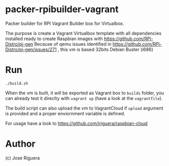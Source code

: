 # packer-rpibuilder-vagrant

Packer builder for RPI Vagrant Builder box for Virtualbox.

The purpose is create a Vagrant Virtualbox template with all dependencies installed ready to create Raspbian images with https://github.com/RPi-Distro/pi-gen
Because of qemu issues identified in https://github.com/RPi-Distro/pi-gen/issues/271 , this vm is based 32bits Debian Buster (i686)

# Run

`./build.sh`

When the vm is built, it will be exported as Vagrant box to `builds` folder, 
you can already test it direclty with `vagrant up` (have a look at the `vagrantfile`).

The build script can also upload the vm to VagrantCloud if `upload` argument is provided
and a proper enviornment variable is defined.

For usage have a look to https://github.com/jriguera/raspbian-cloud 


# Author

(c) Jose Riguera



 
